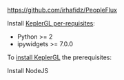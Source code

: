 https://github.com/irhafidz/PeopleFlux

Install [KeplerGL per-requisites](https://docs.kepler.gl/docs/keplergl-jupyter#prerequisites):
 - Python >= 2 
 - ipywidgets >= 7.0.0
 
To [install KeplerGL](https://docs.kepler.gl/docs/keplergl-jupyter#install) the prerequisites:

Install NodeJS

<!--stackedit_data:
eyJoaXN0b3J5IjpbMTc3MDI1MzcwNywtMTYwMzU0OTg2NiwxMD
IzNzM5MjM2LC0xOTA0ODQ0NTM0XX0=
-->